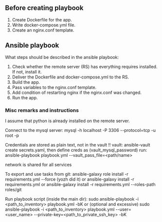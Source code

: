 ## Before creating playbook
1. Create Dockerfile for the app.
2. Write docker-compose.yml file.
3. Create an nginx.conf template.


## Ansible playbook
What steps should be described in the ansible playbook: 
1. Check whether the remote server (RS) has everything requires installed. If not, install it.
1. Deliver the Dockerfile and docker-compose.yml to the RS.
2. Build the app.
3. Pass variables to the nginx.conf template. 
4. Add condition of restarting nginx if the nginx.conf was changed. 
5. Run the app. 


### Misc remarks and instructions

I assume that python is already installed on the remote server. 

Connect to the mysql server:
mysql -h localhost -P 3306 --protocol=tcp -u root -p

Credentials are stored as plain text, not in the vault !!
vault: ansible-vault create secrets.yaml, then define creds as (vault_mysql_password)
run: ansible-playbook playbook.yml --vault_pass_file=<path/name>

network is shared for all services

To export and use tasks from git:
ansible-galaxy role install -r requirements.yml --force (yozh did it)
or
ansible-galaxy install -r requirements.yml
or
ansible-galaxy install -r requirements.yml --roles-path roles/git

Run playbook script (inside the main dir):
sudo ansible-playbook -i <path_to_inventory> playbook.yml -bK
or (optional and excessive)
sudo ansible-playbook -i <path_to_inventory> playbook.yml --user=<user_name> --private-key=<path_to_private_ssh_key> -bK